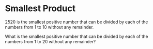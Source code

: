# Smallest Product

2520 is the smallest positive number that can be divided by each of the numbers from 1 to 10 without any remainder.

What is the smallest positive number that can be divided by each of the numbers from 1 to 20 without any remainder?